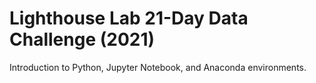# Lighthouse Lab 21-Day Data Challenge (2021)

Introduction to Python, Jupyter Notebook, and Anaconda environments. 
